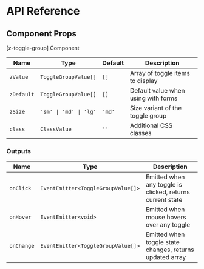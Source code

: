 # API Reference

## Component Props

[z-toggle-group] Component

| Name       | Type                   | Default | Description                         |
| ---------- | ---------------------- | ------- | ----------------------------------- |
| `zValue`   | `ToggleGroupValue[]`   | `[]`    | Array of toggle items to display    |
| `zDefault` | `ToggleGroupValue[]`   | `[]`    | Default value when using with forms |
| `zSize`    | `'sm' \| 'md' \| 'lg'` | `'md'`  | Size variant of the toggle group    |
| `class`    | `ClassValue`           | `''`    | Additional CSS classes              |

### Outputs

| Name       | Type                               | Description                                               |
| ---------- | ---------------------------------- | --------------------------------------------------------- |
| `onClick`  | `EventEmitter<ToggleGroupValue[]>` | Emitted when any toggle is clicked, returns current state |
| `onHover`  | `EventEmitter<void>`               | Emitted when mouse hovers over any toggle                 |
| `onChange` | `EventEmitter<ToggleGroupValue[]>` | Emitted when toggle state changes, returns updated array  |
